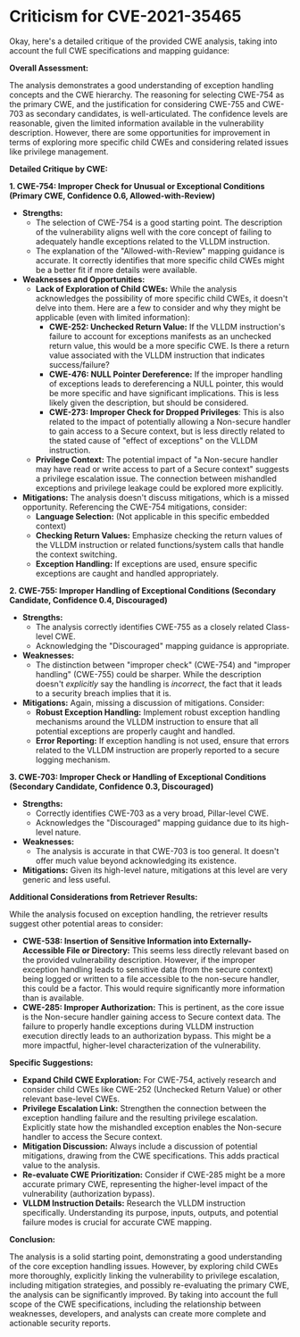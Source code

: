 # Criticism for CVE-2021-35465

Okay, here's a detailed critique of the provided CWE analysis, taking into account the full CWE specifications and mapping guidance:

**Overall Assessment:**

The analysis demonstrates a good understanding of exception handling concepts and the CWE hierarchy. The reasoning for selecting CWE-754 as the primary CWE, and the justification for considering CWE-755 and CWE-703 as secondary candidates, is well-articulated. The confidence levels are reasonable, given the limited information available in the vulnerability description. However, there are some opportunities for improvement in terms of exploring more specific child CWEs and considering related issues like privilege management.

**Detailed Critique by CWE:**

**1. CWE-754: Improper Check for Unusual or Exceptional Conditions (Primary CWE, Confidence 0.6, Allowed-with-Review)**

*   **Strengths:**
    *   The selection of CWE-754 is a good starting point. The description of the vulnerability aligns well with the core concept of failing to adequately handle exceptions related to the VLLDM instruction.
    *   The explanation of the "Allowed-with-Review" mapping guidance is accurate. It correctly identifies that more specific child CWEs might be a better fit if more details were available.
*   **Weaknesses and Opportunities:**
    *   **Lack of Exploration of Child CWEs:** While the analysis acknowledges the possibility of more specific child CWEs, it doesn't delve into them. Here are a few to consider and why they might be applicable (even with limited information):
        *   **CWE-252: Unchecked Return Value:** If the VLLDM instruction's failure to account for exceptions manifests as an unchecked return value, this would be a more specific CWE. Is there a return value associated with the VLLDM instruction that indicates success/failure?
        *   **CWE-476: NULL Pointer Dereference:** If the improper handling of exceptions leads to dereferencing a NULL pointer, this would be more specific and have significant implications. This is less likely given the description, but should be considered.
        *   **CWE-273: Improper Check for Dropped Privileges**: This is also related to the impact of potentially allowing a Non-secure handler to gain access to a Secure context, but is less directly related to the stated cause of "effect of exceptions" on the VLLDM instruction.
    *   **Privilege Context:** The potential impact of "a Non-secure handler may have read or write access to part of a Secure context" suggests a privilege escalation issue. The connection between mishandled exceptions and privilege leakage could be explored more explicitly.
*   **Mitigations:** The analysis doesn't discuss mitigations, which is a missed opportunity. Referencing the CWE-754 mitigations, consider:
    *   **Language Selection:** (Not applicable in this specific embedded context)
    *   **Checking Return Values:**  Emphasize checking the return values of the VLLDM instruction or related functions/system calls that handle the context switching.
    *   **Exception Handling:** If exceptions are used, ensure specific exceptions are caught and handled appropriately.

**2. CWE-755: Improper Handling of Exceptional Conditions (Secondary Candidate, Confidence 0.4, Discouraged)**

*   **Strengths:**
    *   The analysis correctly identifies CWE-755 as a closely related Class-level CWE.
    *   Acknowledging the "Discouraged" mapping guidance is appropriate.
*   **Weaknesses:**
    *   The distinction between "improper check" (CWE-754) and "improper handling" (CWE-755) could be sharper. While the description doesn't *explicitly* say the handling is *incorrect*, the fact that it leads to a security breach implies that it is.
*   **Mitigations:** Again, missing a discussion of mitigations. Consider:
    *   **Robust Exception Handling:** Implement robust exception handling mechanisms around the VLLDM instruction to ensure that all potential exceptions are properly caught and handled.
    *   **Error Reporting:** If exception handling is not used, ensure that errors related to the VLLDM instruction are properly reported to a secure logging mechanism.

**3. CWE-703: Improper Check or Handling of Exceptional Conditions (Secondary Candidate, Confidence 0.3, Discouraged)**

*   **Strengths:**
    *   Correctly identifies CWE-703 as a very broad, Pillar-level CWE.
    *   Acknowledges the "Discouraged" mapping guidance due to its high-level nature.
*   **Weaknesses:**
    *   The analysis is accurate in that CWE-703 is too general. It doesn't offer much value beyond acknowledging its existence.
*   **Mitigations:**  Given its high-level nature, mitigations at this level are very generic and less useful.

**Additional Considerations from Retriever Results:**

While the analysis focused on exception handling, the retriever results suggest other potential areas to consider:

*   **CWE-538: Insertion of Sensitive Information into Externally-Accessible File or Directory:**  This seems less directly relevant based on the provided vulnerability description.  However, if the improper exception handling leads to sensitive data (from the secure context) being logged or written to a file accessible to the non-secure handler, this could be a factor.  This would require significantly more information than is available.
*   **CWE-285: Improper Authorization:** This is pertinent, as the core issue is the Non-secure handler gaining access to Secure context data. The failure to properly handle exceptions during VLLDM instruction execution directly leads to an authorization bypass. This might be a more impactful, higher-level characterization of the vulnerability.

**Specific Suggestions:**

*   **Expand Child CWE Exploration:**  For CWE-754, actively research and consider child CWEs like CWE-252 (Unchecked Return Value) or other relevant base-level CWEs.
*   **Privilege Escalation Link:** Strengthen the connection between the exception handling failure and the resulting privilege escalation. Explicitly state how the mishandled exception enables the Non-secure handler to access the Secure context.
*   **Mitigation Discussion:** Always include a discussion of potential mitigations, drawing from the CWE specifications. This adds practical value to the analysis.
*   **Re-evaluate CWE Prioritization:** Consider if CWE-285 might be a more accurate primary CWE, representing the higher-level impact of the vulnerability (authorization bypass).
*   **VLLDM Instruction Details:** Research the VLLDM instruction specifically. Understanding its purpose, inputs, outputs, and potential failure modes is crucial for accurate CWE mapping.

**Conclusion:**

The analysis is a solid starting point, demonstrating a good understanding of the core exception handling issues. However, by exploring child CWEs more thoroughly, explicitly linking the vulnerability to privilege escalation, including mitigation strategies, and possibly re-evaluating the primary CWE, the analysis can be significantly improved. By taking into account the full scope of the CWE specifications, including the relationship between weaknesses, developers, and analysts can create more complete and actionable security reports.